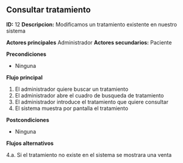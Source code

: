 ## Consultar tratamiento
**ID:** 12 **Descripcion:** Modificamos un tratamiento existente en nuestro sistema

**Actores principales** Administrador **Actores secundarios:** Paciente

**Precondiciones**
  * Ninguna

**Flujo principal**
  1. El administrador quiere buscar un tratamiento
  2. El administrador abre el cuadro de busqueda de tratamiento 
  3. El administrador introduce el tratamiento que quiere consultar
  4. El sistema muestra por pantalla el tratamiento
  
**Postcondiciones**
  * Ninguna

**Flujos alternativos**

  4.a. Si el tratamiento no existe en el sistema se mostrara una venta
